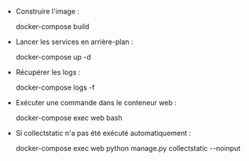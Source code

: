 - Construire l'image :

  docker-compose build

- Lancer les services en arrière-plan :

  docker-compose up -d

- Récupérer les logs :

  docker-compose logs -f

- Exécuter une commande dans le conteneur web :

  docker-compose exec web bash

- Si collectstatic n'a pas été exécuté automatiquement :

  docker-compose exec web python manage.py collectstatic --noinput
